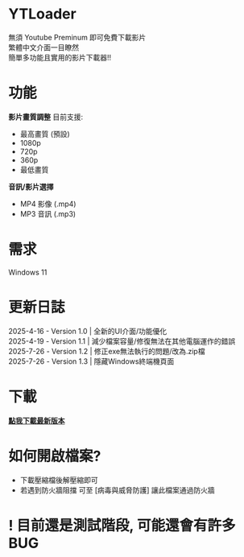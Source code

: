 # YTLoader

無須 Youtube Preminum 即可免費下載影片 <br>
繁體中文介面一目瞭然 <br>
簡單多功能且實用的影片下載器!! <br>

# 功能

**影片畫質調整**
目前支援:
- 最高畫質 (預設)
- 1080p
- 720p
- 360p
- 最低畫質

**音訊/影片選擇**

- MP4 影像 (.mp4)
- MP3 音訊 (.mp3)

# 需求

Windows 11

# 更新日誌

2025-4-16 - Version 1.0 | 全新的UI介面/功能優化 <br>
2025-4-19 - Version 1.1 | 減少檔案容量/修復無法在其他電腦運作的錯誤 <br>
2025-7-26 - Version 1.2 | 修正exe無法執行的問題/改為.zip檔 <br>
2025-7-26 - Version 1.3 | 隱藏Windows終端機頁面

# 下載

**[點我下載最新版本](https://github.com/chat3a/YTLoader/releases/tag/ytloader1.3)**

# 如何開啟檔案?

- 下載壓縮檔後解壓縮即可
- 若遇到防火牆阻擋 可至 [病毒與威脅防護] 讓此檔案通過防火牆

# ! 目前還是測試階段, 可能還會有許多BUG
